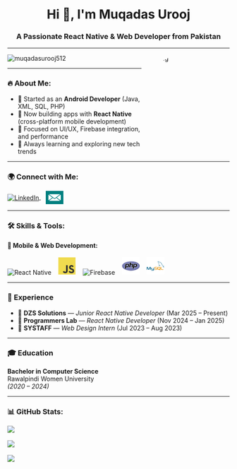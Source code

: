 <h1 align="center">Hi 👋, I'm Muqadas Urooj</h1>
<h3 align="center">A Passionate React Native & Web Developer from Pakistan</h3>

---

<img 
  align="right" 
  alt="coding" 
  width="200" 
  src="" 
  style="border-radius: 50%; object-fit: cover; aspect-ratio: 1 / 1;" 
/>




<p align="left"> 
  <img src="https://komarev.com/ghpvc/?username=muqadasurooj512&label=Profile%20views&color=0e75b6&style=flat" alt="muqadasurooj512" /> 
</p>

---

### 🔥 About Me:

- 🧠 Started as an **Android Developer** (Java, XML, SQL, PHP)  
- 🚀 Now building apps with **React Native** (cross-platform mobile development)  
- 🔧 Focused on UI/UX, Firebase integration, and performance  
- 🎯 Always learning and exploring new tech trends  

---

### 🌍 Connect with Me:

<p align="left">
  <a href="https://www.linkedin.com/in/muqadasurooj5121472" target="_blank">
    <img align="center" src="https://raw.githubusercontent.com/rahuldkjain/github-profile-readme-generator/master/src/images/icons/Social/linked-in-alt.svg" alt="LinkedIn" height="30" width="40" />
  </a>
  &nbsp;&nbsp;
  <a href="mailto:muqadasurooj39@gmail.com">
    <img align="center" src="https://raw.githubusercontent.com/edent/SuperTinyIcons/master/images/svg/email.svg" alt="Email" height="30" width="40" />
  </a>
</p>

---

### 🛠️ Skills & Tools:

#### 📌 Mobile & Web Development:
<p align="left">
  <img src="https://reactnative.dev/img/header_logo.svg" alt="React Native" width="40" height="40"/>
  &nbsp;&nbsp;
  <img src="https://raw.githubusercontent.com/devicons/devicon/master/icons/javascript/javascript-original.svg" alt="JavaScript" width="40" height="40"/>
  &nbsp;&nbsp;
  <img src="https://www.vectorlogo.zone/logos/firebase/firebase-icon.svg" alt="Firebase" width="40" height="40"/>
  &nbsp;&nbsp;
  <img src="https://raw.githubusercontent.com/devicons/devicon/master/icons/php/php-original.svg" alt="PHP" width="40" height="40"/>
  &nbsp;&nbsp;
  <img src="https://raw.githubusercontent.com/devicons/devicon/master/icons/mysql/mysql-original-wordmark.svg" alt="MySQL" width="40" height="40"/>
</p>

---

### 🧩 Experience

- 💼 **DZS Solutions** — *Junior React Native Developer* (Mar 2025 – Present)  
- 💼 **Programmers Lab** — *React Native Developer* (Nov 2024 – Jan 2025)  
- 💼 **SYSTAFF** — *Web Design Intern* (Jul 2023 – Aug 2023)

---

### 🎓 Education

**Bachelor in Computer Science**  
Rawalpindi Women University  
*(2020 – 2024)*

---

### 📊 GitHub Stats:

<p align="left">
  <img src="https://github-readme-stats.vercel.app/api/top-langs/?username=muqadasurooj512&layout=compact&theme=default" />
</p>

<p>
  <img src="https://github-readme-stats.vercel.app/api?username=muqadasurooj512&show_icons=true&theme=default" />
</p>

<p>
  <img src="https://github-readme-streak-stats.herokuapp.com?user=muqadasurooj512&theme=default" />
</p>
